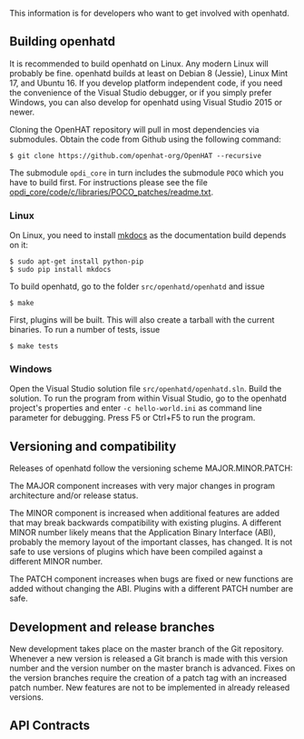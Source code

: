 This information is for developers who want to get involved with openhatd.

## Building openhatd

It is recommended to build openhatd on Linux. Any modern Linux will probably be fine. openhatd builds at least on Debian 8 (Jessie), Linux Mint 17, and Ubuntu 16. If you develop platform independent code, if you need the convenience of the Visual Studio debugger, or if you simply prefer Windows, you can also develop for openhatd using Visual Studio 2015 or newer.

Cloning the OpenHAT repository will pull in most dependencies via submodules.
Obtain the code from Github using the following command:

	$ git clone https://github.com/openhat-org/OpenHAT --recursive

 The submodule `opdi_core` in turn includes the submodule `POCO` which you have to build first. For instructions please see the file [opdi\_core/code/c/libraries/POCO\_patches/readme.txt](https://github.com/leomeyer/opdi_core/blob/master/code/c/libraries/POCO_patches/readme.txt).

### Linux

On Linux, you need to install [mkdocs](http://www.mkdocs.org) as the documentation build depends on it:

	$ sudo apt-get install python-pip
	$ sudo pip install mkdocs

To build openhatd, go to the folder `src/openhatd/openhatd` and issue

	$ make

First, plugins will be built. This will also create a tarball with the current binaries. To run a number of tests, issue

	$ make tests

### Windows

Open the Visual Studio solution file `src/openhatd/openhatd.sln`. Build the solution. To run the program from within Visual Studio, go to the openhatd project's properties and enter `-c hello-world.ini` as command line parameter for debugging. Press F5 or Ctrl+F5 to run the program.

## Versioning and compatibility

Releases of openhatd follow the versioning scheme MAJOR.MINOR.PATCH:

The MAJOR component increases with very major changes in program architecture and/or release status.

The MINOR component is increased when additional features are added that may break backwards compatibility with existing plugins. A different MINOR number likely means that the Application Binary Interface (ABI), probably the memory layout of the important classes, has changed. It is not safe to use versions of plugins which have been compiled against a different MINOR number.

The PATCH component increases when bugs are fixed or new functions are added without changing the ABI. Plugins with a different PATCH number are safe. 

## Development and release branches

New development takes place on the master branch of the Git repository. Whenever a new version is released a Git branch is made with this version number and the version number on the master branch is advanced. Fixes on the version branches require the creation of a patch tag with an increased patch number. New features are not to be implemented in already released versions.

## API Contracts

